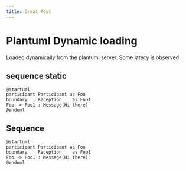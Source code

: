 ```yaml
---
title: Great Post
---
```

# Plantuml Dynamic loading
Loaded dynamically from the plantuml server. Some latecy is observed.

## sequence static

```plantuml
@startuml
participant Participant as Foo
boundary    Reception    as Foo1
Foo -> Foo1 : Message(Hi there)
@enduml
```


## Sequence

```plantumldyn
@startuml
participant Participant as Foo
boundary    Reception    as Foo1
Foo -> Foo1 : Message(Hi there)
@enduml
```
